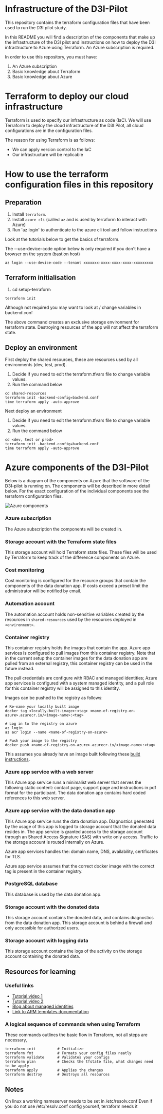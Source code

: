 # Infrastructure of the D3I-Pilot

This repository contains the terraform configuration files that have been used to run the D3I pilot study.

In this README you will find a description of the components that make up the infrastructure of the D3I pilot 
and instructions on how to deploy the D3I infrastructure to Azure using Terraform. An Azure subscription is required.

In order to use this repository, you must have:

1. An Azure subscription
2. Basic knowledge about Terraform
2. Basic knowledge about Azure

# Terraform to deploy our cloud infrastructure

Terraform is used to specify our infrastructure as code (IaC). We will use Terraform to deploy the cloud infrastructure of the D3I Pilot, all cloud configurations are in the configuration files. 

The reason for using Terraform is as follows:

- We can apply version control to the IaC
- Our infrastructure will be replicable

# How to use the terraform configuration files in this repository

## Preparation

1. Install `terraform`. 
2. Install `azure cli` (called `az` and is used by terraform to interact with Azure)
3. Run 'az login' to authenticate to the azure cli tool and follow instructions

Look at the tutorials below to get the basics of terraform. 

The --use-device-code option below is only required if you don't have a browser on the system (bastion host)

    az login --use-device-code --tenant xxxxxxx-xxxx-xxxx-xxxx-xxxxxxxxx

## Terraform initialisation

1. cd setup-terraform

```
terraform init
```

Although not required you may want to look at / change variables in backend.conf

The above command creates an exclusive storage environment for terraform state.
Destroying resources of the app will not affect the terraform state.

## Deploy an environment

First deploy the shared resources, these are resources used by all environments (dev, test, prod).

1. Decide if you need to edit the terraform.tfvars file to change variable values.
2. Run the command below

```
cd shared-resources
terraform init -backend-config=backend.conf
time terraform apply -auto-approve
```

Next deploy an environment

1. Decide if you need to edit the terraform.tfvars file to change variable values.
2. Run the command below

```
cd <dev, test or prod>
terraform init -backend-config=backend.conf
time terraform apply -auto-approve
```


# Azure components of the D3I-Pilot

Below is a diagram of the components on Azure that the software of the D3I-pilot is running on.
The components will be described in more detail below.
For the exact configuration of the individual components see the terraform configuration files.

<img title="Azure components" src="/resources/azure_components.svg">

### Azure subscription

The Azure subscription the components will be created in.

### Storage account with the Terraform state files

This storage account will hold Terraform state files. These files will be used by Terraform to keep track of the difference components on Azure.

### Cost monitoring

Cost monitoring is configured for the resource groups that contain the components of the data donation app. If costs exceed a preset limit the administrator will be notified by email.

### Automation account

The automation account holds non-sensitive variables created by the resources in `shared-resources` used by the resources deployed in `<environment>`.

### Container registry

This container registry holds the images that contain the app. Azure app services is configured to pull images from this container registry.
Note that in the current setup the container images for the data donation app are pulled from an external registry, this container registry can be used in the future instead.

The pull credentials are configure with RBAC and managed identities; Azure app services is configured with a system managed identity, and a pull role for this container registry will be assigned to this identity.

Images can be pushed to the registry as follows:

```
# Re-name your locally built image
docker tag <locally-built-image>:<tag> <name-of-registry-on-azure>.azurecr.io/<image-name>:<tag>

# Log in to the registry on azure
az login
az acr login --name <name-of-registry-on-azure>

# Push your image to the registry
docker push <name-of-registry-on-azure>.azurecr.io/<image-name>:<tag>
```

This assumes you already have an image built following these [build instructions](https://github.com/eyra/mono/blob/d3i/latest/PORT.md#release-instructions).

### Azure app service with a web server

This Azure app service runs a minimalist web server that serves the following static content: contact page, support page and instructions in pdf format for the participant. The data donation app contains hard coded references to this web server.

### Azure app service with the data donation app

This Azure app service runs the data donation app. Diagnostics generated by the usage of this app is logged to storage account that the donated data resides in. 
The app service is granted access to the storage account through an Shared Access Signature (SAS) with write only access. Traffic to the storage account is routed internally on Azure.

Azure app services handles the: domain name, DNS, availability, certificates for TLS.

Azure app service assumes that the correct docker image with the correct tag is present in the container registry.

### PostgreSQL database

This database is used by the data donation app.

### Storage account with the donated data

This storage account contains the donated data, and contains diagnostics from the data donation app. This storage account is behind a firewall and only accessible for authorized users.

### Storage account with logging data

This storage account contains the logs of the activity on the storage account containing the donated data. 

## Resources for learning

### Useful links 

- [Tutorial video 1](https://www.youtube.com/watch?v=7xngnjfIlK4)
- [Tutorial video 2](https://www.youtube.com/watch?v=RTEgE2lcyk4)
- [Blog about managed identities](https://pontifex.dev/posts/terraform-azure-managed-identity/)
- [Link to ARM templates documentation](https://docs.microsoft.com/en-au/azure/templates/)

### A logical sequence of commands when using Terraform

These commands outlines the basic flow in Terraform, not all steps are necessary, 

```
terraform init          # Initialize
terraform fmt           # Formats your config files neatly
terraform validate      # Validates your configs
terraform plan          # Checks the tfstate file, what changes need to be apply
terraform apply         # Applies the changes
terraform destroy       # Destroys all resources
```

## Notes

On linux a working nameserver needs to be set in /etc/resolv.conf
Even if you do not use /etc/resolv.conf config yourself, terraform needs it

